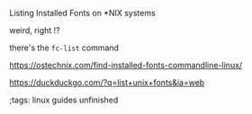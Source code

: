 Listing Installed Fonts on *NIX systems

weird, right !?

there's the `fc-list` command

https://ostechnix.com/find-installed-fonts-commandline-linux/

https://duckduckgo.com/?q=list+unix+fonts&ia=web

;tags: linux guides unfinished
